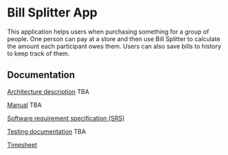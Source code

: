 # Bill Splitter App
This application helps users when purchasing something for a group of people. One person can pay at a store and then use Bill Splitter to calculate the amount each participant owes them. Users can also save bills to history to keep track of them.
## Documentation

[Architecture description](https://github.com/samumakinen/ot-harjoitustyo/blob/master/documentation/architecture.md) TBA

[Manual](https://github.com/samumakinen/ot-harjoitustyo/blob/master/documentation/manual.md) TBA

[Software requirement specification (SRS)](https://github.com/samumakinen/ot-harjoitustyo/blob/master/documentation/srs.md)

[Testing documentation](https://github.com/samumakinen/ot-harjoitustyo/blob/master/documentation/testing.md) TBA

[Timesheet](https://github.com/samumakinen/ot-harjoitustyo/blob/master/documentation/timesheet.md)
